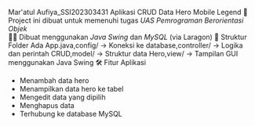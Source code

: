 Mar'atul Aufiya_SSI202303431
Aplikasi CRUD Data Hero Mobile Legend
📌 Project ini dibuat untuk memenuhi tugas *UAS Pemrograman Berorientasi Objek*  
🧑‍💻 Dibuat menggunakan *Java Swing* dan *MySQL* (via Laragon)
📂 Struktur Folder Ada App.java,config/ -> Koneksi ke database,controller/ -> Logika dan perintah CRUD,model/ -> Struktur data Hero,view/ -> Tampilan GUI menggunakan Java Swing
🛠 Fitur Aplikasi
- Menambah data hero
- Menampilkan data hero ke tabel
- Mengedit data yang dipilih
- Menghapus data
- Terhubung ke database MySQL
